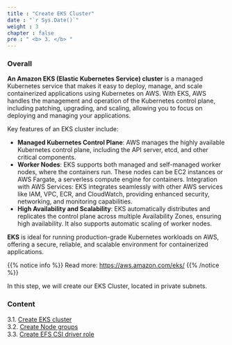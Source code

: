 ```yaml
---
title : "Create EKS Cluster"
date : "`r Sys.Date()`"
weight : 3
chapter : false
pre : " <b> 3. </b> "
---
```


### Overall
**An Amazon EKS (Elastic Kubernetes Service) cluster** is a managed Kubernetes service that makes it easy to deploy, manage, and scale containerized applications using Kubernetes on AWS. With EKS, AWS handles the management and operation of the Kubernetes control plane, including patching, upgrading, and scaling, allowing you to focus on deploying and managing your applications.

Key features of an EKS cluster include:

- **Managed Kubernetes Control Plane**: AWS manages the highly available Kubernetes control plane, including the API server, etcd, and other critical components.
- **Worker Nodes**: EKS supports both managed and self-managed worker nodes, where the containers run. These nodes can be EC2 instances or AWS Fargate, a serverless compute engine for containers.
Integration with AWS Services: EKS integrates seamlessly with other AWS services like IAM, VPC, ECR, and CloudWatch, providing enhanced security, networking, and monitoring capabilities.
- **High Availability and Scalability**: EKS automatically distributes and replicates the control plane across multiple Availability Zones, ensuring high availability. It also supports automatic scaling of worker nodes.

**EKS** is ideal for running production-grade Kubernetes workloads on AWS, offering a secure, reliable, and scalable environment for containerized applications.

{{% notice info %}}
Read more: https://aws.amazon.com/eks/
{{% /notice %}}

In this step, we will create our EKS Cluster, located in private subnets.

### Content
3.1. [Create EKS cluster](3.1-createekscluster/) \
3.2. [Create Node groups](3.2-createnodegroups/) \
3.3. [Create EFS CSI driver role](3.3-createefscsidriverrole/)
